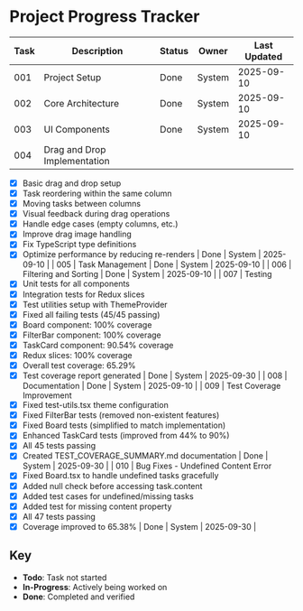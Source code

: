 # Project Progress Tracker

| Task | Description | Status | Owner | Last Updated |
|------|-------------|--------|-------|--------------|
| 001 | Project Setup | Done | System | 2025-09-10 |
| 002 | Core Architecture | Done | System | 2025-09-10 |
| 003 | UI Components | Done | System | 2025-09-10 |
| 004 | Drag and Drop Implementation
- [x] Basic drag and drop setup
- [x] Task reordering within the same column
- [x] Moving tasks between columns
- [x] Visual feedback during drag operations
- [x] Handle edge cases (empty columns, etc.)
- [x] Improve drag image handling
- [x] Fix TypeScript type definitions
- [x] Optimize performance by reducing re-renders | Done | System | 2025-09-10 |
| 005 | Task Management | Done | System | 2025-09-10 |
| 006 | Filtering and Sorting | Done | System | 2025-09-10 |
| 007 | Testing
- [x] Unit tests for all components
- [x] Integration tests for Redux slices
- [x] Test utilities setup with ThemeProvider
- [x] Fixed all failing tests (45/45 passing)
- [x] Board component: 100% coverage
- [x] FilterBar component: 100% coverage
- [x] TaskCard component: 90.54% coverage
- [x] Redux slices: 100% coverage
- [x] Overall test coverage: 65.29%
- [x] Test coverage report generated | Done | System | 2025-09-30 |
| 008 | Documentation | Done | System | 2025-09-10 |
| 009 | Test Coverage Improvement
- [x] Fixed test-utils.tsx theme configuration
- [x] Fixed FilterBar tests (removed non-existent features)
- [x] Fixed Board tests (simplified to match implementation)
- [x] Enhanced TaskCard tests (improved from 44% to 90%)
- [x] All 45 tests passing
- [x] Created TEST_COVERAGE_SUMMARY.md documentation | Done | System | 2025-09-30 |
| 010 | Bug Fixes - Undefined Content Error
- [x] Fixed Board.tsx to handle undefined tasks gracefully
- [x] Added null check before accessing task.content
- [x] Added test cases for undefined/missing tasks
- [x] Added test for missing content property
- [x] All 47 tests passing
- [x] Coverage improved to 65.38% | Done | System | 2025-09-30 |

## Key
- **Todo**: Task not started
- **In-Progress**: Actively being worked on
- **Done**: Completed and verified
